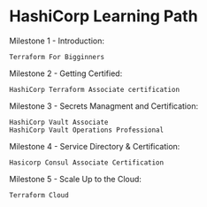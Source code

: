 # HashiCorp Learning Path

Milestone 1 - Introduction: 

    Terraform For Bigginners
    
Milestone 2 - Getting Certified: 

    HashiCorp Terraform Associate certification

Milestone 3 - Secrets Managment and Certification: 

    HashiCorp Vault Associate
    HashiCorp Vault Operations Professional

Milestone 4 - Service Directory & Certification:
    
    Hasicorp Consul Associate Certification

Milestone 5 - Scale Up to the Cloud:

    Terraform Cloud